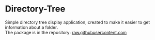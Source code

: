 # Directory-Tree
Simple directory tree display application, created to make it easier to get information about a folder.\
The package is in the repository: [raw.githubusercontent.com](https://raw.githubusercontent.com/EICapitan/at-repository/master/x86_64/)
